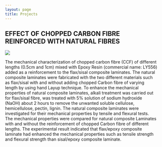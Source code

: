 ```yaml
---
layout: page
title: Projects
---
```

## EFFECT OF CHOPPED CARBON FIBRE REINFORCED WITH NATURAL FIBRES

<img src="{{ 'images/fibres2.jpg' | relative_url }}" />

The mechanical characterization of chopped carbon fibre (CCF) of different lengths (0.5cm and 1cm) mixed with Epoxy Resin 
(commercial name: LY556) added as a reinforcement to the flax/sisal composite laminates. The natural composite laminates 
were fabricated with the two different materials such as flax/sisal with and without adding chopped Carbon fibre of varying 
length by using hand Layup technique. To enhance the mechanical properties of natural composite laminates, alkali treatment 
was carried out for flax/sisal fibre, was treated with 5% solution of sodium hydroxide (NaOH) about 2 hours to remove the 
unwanted soluble cellulose, hemicellulose, pectin, lignin. The natural composite laminates were investigated for their mechanical
properties by tensile and flexural tests. The mechanical properties were compared for natural composite Laminates with and without 
the reinforcement of chopped Carbon fibre of different lengths. The experimental result indicated that flax/epoxy composite laminate
had enhanced the mechanical properties such as tensile strength and flexural strength than sisal/epoxy composite laminate.
